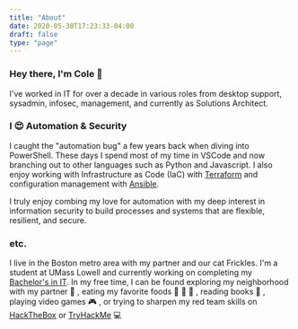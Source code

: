 ```yaml
---
title: "About"
date: 2020-05-30T17:23:33-04:00
draft: false
type: "page"
---
```



### Hey there, I'm Cole :wave:

I've worked in IT for over a decade in various roles from desktop support, sysadmin, infosec, management, and currently as Solutions Architect.

### I :heart_eyes: Automation & Security

I caught the "automation bug" a few years back when diving into PowerShell. These days I spend most of my time in VSCode and now branching out to other languages such as Python and Javascript. I also enjoy working with Infrastructure as Code (IaC) with [Terraform](https://www.terraform.io/) and configuration management with [Ansible](https://www.ansible.com/). 

I truly enjoy combing my love for automation with my deep interest in information security to build processes and systems that are flexible, resilient, and secure.

### etc.
I live in the Boston metro area with my partner and our cat Frickles. I'm a student at UMass Lowell and currently working on completing my [Bachelor's in IT](https://gps.uml.edu/degrees/undergrad/online-bachelors-information-technology-degree.cfm). In my free time, I can be found exploring my neighborhood with my partner :round_pushpin: , eating my favorite foods :sushi: :taco: :pizza: , reading books :book: , playing video games :video_game: , or trying to sharpen my red team skills on [HackTheBox](https://hackthebox.eu) or [TryHackMe](https://tryhackme.com/) :computer:
